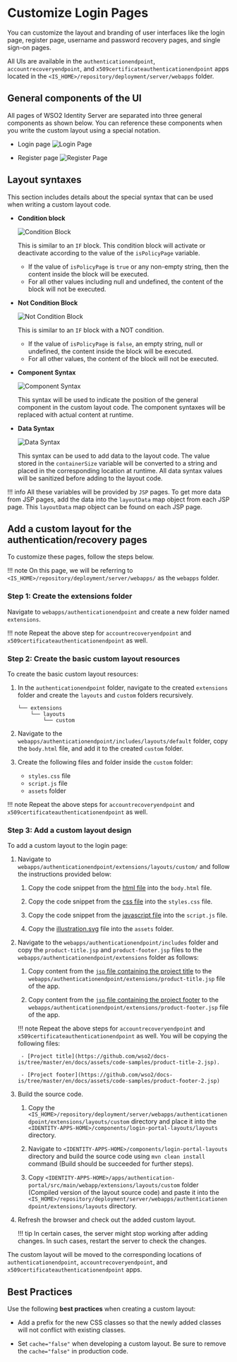 # Customize Login Pages

You can customize the layout and branding of user interfaces like the login page, register page, username and password recovery pages, and single sign-on pages.

All UIs are available in the `authenticationendpoint`, `accountrecoveryendpoint`, and `x509certificateauthenticationendpoint` apps located in the `<IS_HOME>/repository/deployment/server/webapps` folder.

## General components of the UI

All pages of WSO2 Identity Server are separated into three general components as shown below. You can reference these components when you write the custom layout using a special notation.
    
- Login page
    ![Login Page]({{base_path}}/assets/img/references/login-page-labelled.png)

- Register page
    ![Register Page]({{base_path}}/assets/img/references/register-page-labelled.png)


## Layout syntaxes

This section includes details about the special syntax that can be used when writing a custom layout code.

- **Condition block**
    
    ![Condition Block]({{base_path}}/assets/img/references/condition-block.png)

    This is similar to an `IF` block. This condition block will activate or deactivate according to the value of the `isPolicyPage` variable.
    
    - If the value of `isPolicyPage` is `true` or any non-empty string, then the content inside the block will be executed.
    - For all other values including null and undefined, the content of the block will not be executed.

- **Not Condition Block**

    ![Not Condition Block]({{base_path}}/assets/img/references/not-condition-block.png)
    
    This is similar to an `IF` block with a NOT condition. 
    
    - If the value of `isPolicyPage` is `false`, an empty string, null or undefined, the content inside the block will be executed. 
    - For all other values, the content of the block will not be executed.

- **Component Syntax**
    
    ![Component Syntax]({{base_path}}/assets/img/references/component-syntax.png)

    This syntax will be used to indicate the position of the general component in the custom layout code. The component syntaxes will be replaced with actual content at runtime.

- **Data Syntax**
    
    ![Data Syntax]({{base_path}}/assets/img/references/data-syntax.png)

    This syntax can be used to add data to the layout code. The value stored in the `containerSize` variable will be converted to a string and placed in the corresponding location at runtime. All data syntax values will be sanitized before adding to the layout code.

!!! info
    All these variables will be provided by `JSP` pages. To get more data from JSP pages, add the data into the `layoutData` map object from each JSP page. This `layoutData` map object can be found on each JSP page.



## Add a custom layout for the authentication/recovery pages

To customize these pages, follow the steps below.

!!! note
    On this page, we will be referring to `<IS_HOME>/repository/deployment/server/webapps/` as the `webapps` folder.
    
### Step 1: Create the extensions folder

Navigate to `webapps/authenticationendpoint` and create a new folder named `extensions`.

!!! note
    Repeat the above step for `accountrecoveryendpoint` and `x509certificateauthenticationendpoint` as well.

### Step 2: Create the basic custom layout resources

To create the basic custom layout resources:

1. In the `authenticationendpoint` folder, navigate to the created `extensions` folder and create the `layouts` and `custom` folders recursively.
    
    ```
    └── extensions
        └── layouts
            └── custom
    ```

3. Navigate to the `webapps/authenticationendpoint/includes/layouts/default` folder, copy the `body.html` file, and add it to the created `custom` folder.

4. Create the following files and folder inside the `custom` folder:
    - `styles.css` file
    - `script.js` file
    - `assets` folder

!!! note
    Repeat the above steps for `accountrecoveryendpoint` and `x509certificateauthenticationendpoint` as well.

### Step 3: Add a custom layout design

To add a custom layout to the login page:

1. Navigate to `webapps/authenticationendpoint/extensions/layouts/custom/` and follow the instructions provided below:

    1. Copy the code snippet from the [html file](https://github.com/wso2/docs-is/blob/master/en/identity-server/6.1.0/docs/assets/code-samples/body.html) into the `body.html` file.

    2. Copy the code snippet from the [css file](https://github.com/wso2/docs-is/blob/master/en/identity-server/6.1.0/docs/assets/code-samples/style.css) into the `styles.css` file.

    3. Copy the code snippet from the [javascript file](https://github.com/wso2/docs-is/blob/master/en/identity-server/6.1.0/docs/assets/code-samples/script.js) into the `script.js` file.

    4. Copy the [illustration.svg](https://github.com/wso2/docs-is/blob/master/en/identity-server/6.1.0/docs/assets/code-samples/illustration.svg) file into the `assets` folder.

2. Navigate to the `webapps/authenticationendpoint/includes` folder and copy the `product-title.jsp` and `product-footer.jsp` files to the `webapps/authenticationendpoint/extensions` folder as follows:

    1. Copy content from the [`jsp` file containing the project title](https://github.com/wso2/docs-is/blob/master/en/identity-server/6.1.0/docs/assets/code-samples/project-title-1.jsp) to the `webapps/authenticationendpoint/extensions/product-title.jsp` file of the app.

    2. Copy content from the [`jsp` file containing the project footer](https://github.com/wso2/docs-is/blob/master/en/identity-server/6.1.0/docs/assets/code-samples/product-footer-1.jsp) to the `webapps/authenticationendpoint/extensions/product-footer.jsp` file of the app.


    !!! note
        Repeat the above steps for `accountrecoveryendpoint` and `x509certificateauthenticationendpoint` as well. You will be copying the following files:
        

        - [Project title](https://github.com/wso2/docs-is/tree/master/en/docs/assets/code-samples/product-title-2.jsp).

        - [Project footer](https://github.com/wso2/docs-is/tree/master/en/docs/assets/code-samples/product-footer-2.jsp)

3. Build the source code.

    1. Copy the `<IS_HOME>/repository/deployment/server/webapps/authenticationendpoint/extensions/layouts/custom` directory and place it into the `<IDENTITY-APPS-HOME>/components/login-portal-layouts/layouts `directory.

    2. Navigate to `<IDENTITY-APPS-HOME>/components/login-portal-layouts` directory and build the source code using `mvn clean install` command (Build should be succeeded for further steps).

    3. Copy `<IDENTITY-APPS-HOME>/apps/authentication-portal/src/main/webapp/extensions/layouts/custom` folder (Compiled version of the layout source code) and paste it into the `<IS_HOME>/repository/deployment/server/webapps/authenticationendpoint/extensions/layouts` directory.

4. Refresh the browser and check out the added custom layout.

    !!! tip
        In certain cases, the server might stop working after adding changes. In such cases, restart the server to check the changes.

The custom layout will be moved to the corresponding locations of `authenticationendpoint`, `accountrecoveryendpoint`, and `x509certificateauthenticationendpoint` apps.

## Best Practices

Use the following **best practices** when creating a custom layout:

- Add a prefix for the new CSS classes so that the newly added classes will not conflict with existing classes.

- Set `cache="false"` when developing a custom layout. Be sure to remove the `cache="false"` in production code.